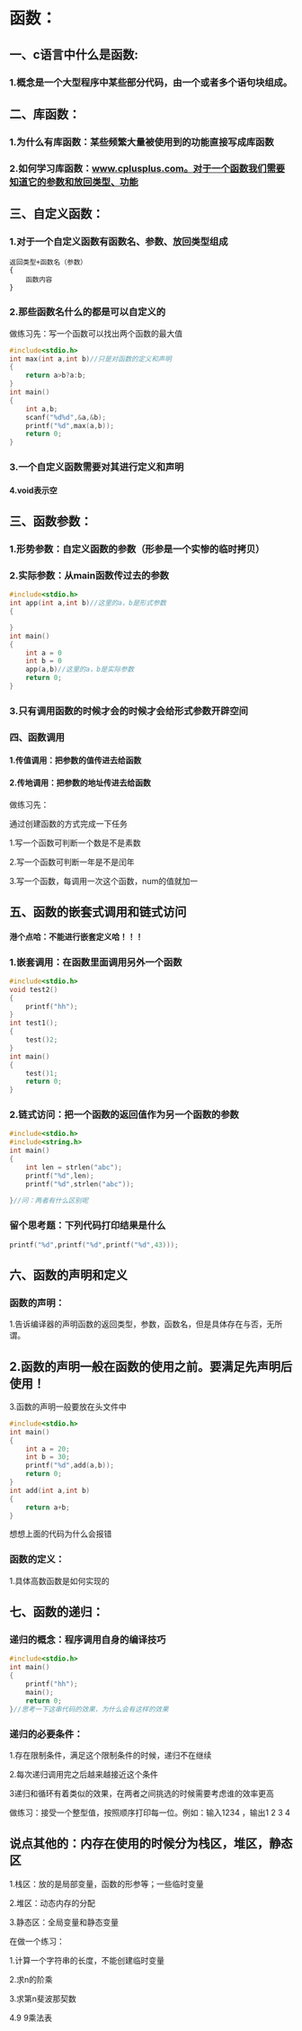 # 函数：

## 一、c语言中什么是函数:

### 1.概念是一个大型程序中某些部分代码，由一个或者多个语句块组成。

## 二、库函数：

### 1.为什么有库函数：某些频繁大量被使用到的功能直接写成库函数

### 2.如何学习库函数：www.cplusplus.com。对于一个函数我们需要知道它的参数和放回类型、功能

## 三、自定义函数：

### 1.对于一个自定义函数有函数名、参数、放回类型组成

```
返回类型+函数名（参数）
{
	函数内容
}
```

### 2.那些函数名什么的都是可以自定义的

做练习先：写一个函数可以找出两个函数的最大值

```c
#include<stdio.h>
int max(int a,int b)//只是对函数的定义和声明
{
	return a>b?a:b;
}
int main()
{
	int a,b;
	scanf("%d%d",&a,&b);
	printf("%d",max(a,b));
	return 0;
}
```

### 3.一个自定义函数需要对其进行定义和声明

#### 4.void表示空

## 三、函数参数：

### 1.形势参数：自定义函数的参数（形参是一个实惨的临时拷贝）

### 2.实际参数：从main函数传过去的参数

```c
#include<stdio.h>
int app(int a,int b)//这里的a，b是形式参数
{

}
int main()
{
	int a = 0
	int b = 0
	app(a,b)//这里的a，b是实际参数
	return 0;
}
```

### 3.只有调用函数的时候才会的时候才会给形式参数开辟空间

### 四、函数调用

#### 1.传值调用：把参数的值传进去给函数

#### 2.传地调用：把参数的地址传进去给函数

做练习先：

通过创建函数的方式完成一下任务

1.写一个函数可判断一个数是不是素数

2.写一个函数可判断一年是不是闰年

3.写一个函数，每调用一次这个函数，num的值就加一

## 五、函数的嵌套式调用和链式访问

#### 港个点哈：不能进行嵌套定义哈！！！

### 1.嵌套调用：在函数里面调用另外一个函数

```c
#include<stdio.h>
void test2()
{
	printf("hh");
}
int test1();
{
	test()2;
}
int main()
{
	test()1;
	return 0;
}
```

### 2.链式访问：把一个函数的返回值作为另一个函数的参数

```c
#include<stdio.h>
#include<string.h>
int main()
{
	int len = strlen("abc");
	printf("%d",len);
    printf("%d",strlen("abc"));
    
}//问：两者有什么区别呢
```

### 留个思考题：下列代码打印结果是什么

```c
printf("%d",printf("%d",printf("%d",43)));
```

## 六、函数的声明和定义

### 函数的声明：

1.告诉编译器的声明函数的返回类型，参数，函数名，但是具体存在与否，无所谓。

## 2.函数的声明一般在函数的使用之前。要满足先声明后使用！

3.函数的声明一般要放在头文件中

```c
#include<stdio.h>
int main()
{
	int a = 20;
	int b = 30;
	printf("%d",add(a,b));
	return 0;
}
int add(int a,int b)
{
	return a+b;
}
```

想想上面的代码为什么会报错 

### 函数的定义：

1.具体高数函数是如何实现的

## 七、函数的递归：

### 递归的概念：程序调用自身的编译技巧

```c
#include<stdio.h>
int main()
{
	printf("hh");
	main();
	return 0;
}//思考一下这串代码的效果，为什么会有这样的效果
```

### 递归的必要条件：

1.存在限制条件，满足这个限制条件的时候，递归不在继续

2.每次递归调用完之后越来越接近这个条件

3递归和循环有着类似的效果，在两者之间挑选的时候需要考虑谁的效率更高

做练习：接受一个整型值，按照顺序打印每一位。例如：输入1234 ，输出1 2 3 4

## 说点其他的：内存在使用的时候分为栈区，堆区，静态区

1.栈区：放的是局部变量，函数的形参等；一些临时变量

2.堆区：动态内存的分配

3.静态区：全局变量和静态变量

在做一个练习：

1.计算一个字符串的长度，不能创建临时变量

2.求n的阶乘

3.求第n斐波那契数

4.9 9乘法表
